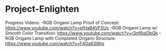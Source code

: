 # Project-Enlighten

Progress Videos:
  -RGB Origami Lamp Proof of Concept: https://www.youtube.com/watch?v=pfHaBAVFSUc
  -RGB Origami Lamp w/ Smooth Color Transition: https://www.youtube.com/watch?v=r3nf6qjDbQk
  -RGB Origami Lamp with Completed Origami Structure: https://www.youtube.com/watch?v=F4Ga63I8ljs
